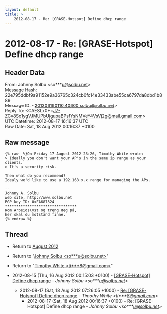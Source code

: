 ```yaml
---
layout: default
title: >
    2012-08-17 - Re: [GRASE-Hotspot] Define dhcp range
---
```


# 2012-08-17 - Re: [GRASE-Hotspot] Define dhcp range

## Header Data

From: Johnny Solbu \<so***u@solbu.net\><br>
Message Hash: 22e795ddbf9a91152e9a36765c324cb0fc14e33433abe55ca6797da8dbd1b889<br>
Message ID: \<201208180116.40860.solbu@solbu.net\><br>
Reply To: \<CAESLx0+=J7-ZCv8So1ygVJMUPbUjgupaBPsfYsNMVeY4VsVj2g@mail.gmail.com\><br>
UTC Datetime: 2012-08-17 16:16:37 UTC<br>
Raw Date: Sat, 18 Aug 2012 00:16:37 +0100<br>

## Raw message

```
{% raw  %}On Friday 17 August 2012 23:26, Timothy White wrote:
> Ideally you don't want your AP's in the same ip range as your clients.
> It's a security risk.

Then what do you recommend?
Idealy we'd like to use a 192.168.x.x range for managing the APs.

-- 
Johnny A. Solbu
web site, http://www.solbu.net
PGP key ID: 0xFA687324
********************************
Kom Arbeidslyst og treng deg på,
her skal du motstand finne.
{% endraw %}
```

## Thread

+ Return to [August 2012](/archive/2012/08)

+ Return to "[Johnny Solbu <so***u<span>@</span>solbu.net>](/authors/so___u_at_solbu_net)"
+ Return to "[Timothy White <ti***8<span>@</span>gmail.com>](/authors/ti___8_at_gmail_com)"

+ 2012-08-15 (Thu, 16 Aug 2012 00:15:03 +0100) - [[GRASE-Hotspot] Define dhcp range](/archive/2012/08/28b128da6e53fdf7cf69312847e76496214045cdb565df667ad57f387ac2d118) - _Johnny Solbu \<so***u@solbu.net\>_
  + 2012-08-17 (Sat, 18 Aug 2012 07:26:05 +1000) - [Re: [GRASE-Hotspot] Define dhcp range](/archive/2012/08/1a22f2ac16d2bac3a645ec8c9ea51602a737093ab473f055870a82806828925d) - _Timothy White \<ti***8@gmail.com\>_
    + 2012-08-17 (Sat, 18 Aug 2012 00:16:37 +0100) - Re: [GRASE-Hotspot] Define dhcp range - _Johnny Solbu \<so***u@solbu.net\>_

